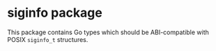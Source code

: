# siginfo package

This package contains Go types which should be ABI-compatible with POSIX
`siginfo_t` structures.
